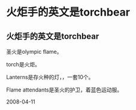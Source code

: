 # 火炬手的英文是torchbear

## 火炬手的英文是torchbear


圣火是olympic flame。

torch是火炬。

Lanterns是存火种的灯，，一套10个。


Flame attendants是圣火的护卫，着蓝色运动服。




2008-04-11